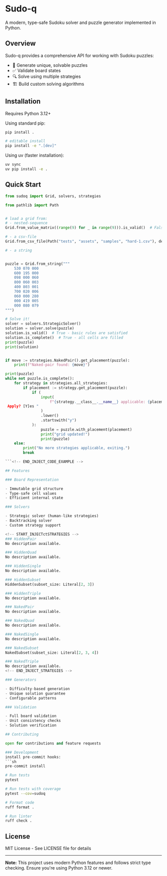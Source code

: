 # Sudo-q

A modern, type-safe Sudoku solver and puzzle generator implemented in Python.

## Overview

Sudo-q provides a comprehensive API for working with Sudoku puzzles:

- 🧩 Generate unique, solvable puzzles
- ✅ Validate board states
- 🔍 Solve using multiple strategies
- 🏗️ Build custom solving algorithms

## Installation

Requires Python 3.12+

Using standard pip:

```sh
pip install .

# editable install
pip install -e ".[dev]"
```

Using uv (faster installation):

```sh
uv sync
uv pip install -e .
```

## Quick Start

<!-- START_INJECT_CODE_EXAMPLE -->
```python
from sudoq import Grid, solvers, strategies

from pathlib import Path


# load a grid from:
# - nested-sequence
Grid.from_value_matrix((range(9) for _ in range(9))).is_valid()  # False

# - a csv-file
Grid.from_csv_file(Path("tests", "assets", "samples", "hard-1.csv"), delimiter=",")

# - a string


puzzle = Grid.from_string("""
    530 070 000
    600 195 000
    098 000 060
    800 060 003
    400 803 001
    700 020 006
    060 000 280
    000 419 005
    000 080 079
""")

# Solve it!
solver = solvers.StrategicSolver()
solution = solver.solve(puzzle)
solution.is_valid()  # True - basic rules are satisfied
solution.is_complete()  # True - all cells are filled
print(puzzle)
print(solution)


if move := strategies.NakedPair().get_placement(puzzle):
    print(f"Naked-pair found: {move}")

print(puzzle)
while not puzzle.is_complete():
    for strategy in strategies.all_strategies:
        if placement := strategy.get_placement(puzzle):
            if (
                input(
                    f"{strategy.__class__.__name__} applicable: {placement}
 Apply? [Y]es "
                )
                .lower()
                .startswith("y")
            ):
                puzzle = puzzle.with_placement(placement)
                print("grid updated!")
                print(puzzle)
    else:
        print("No more strategies applicable, exiting.")
        break

```<!-- END_INJECT_CODE_EXAMPLE -->

## Features

### Board Representation

- Immutable grid structure
- Type-safe cell values
- Efficient internal state

### Solvers

- Strategic solver (human-like strategies)
- Backtracking solver
- Custom strategy support

<!-- START_INJECTctSTRATEGIES -->
### HiddenPair
No description available.

### HiddenQuad
No description available.

### HiddenSingle
No description available.

### HiddenSubset
HiddenSubset(subset_size: Literal[2, 3])

### HiddenTriple
No description available.

### NakedPair
No description available.

### NakedQuad
No description available.

### NakedSingle
No description available.

### NakedSubset
NakedSubset(subset_size: Literal[2, 3, 4])

### NakedTriple
No description available.
<!-- END_INJECT_STRATEGIES -->

### Generators

- Difficulty-based generation
- Unique solution guarantee
- Configurable patterns

### Validation

- Full board validation
- Unit consistency checks
- Solution verification

## Contributing

open for contributions and feature requests

### Development
install pre-commit hooks:
```sh
pre-commit install
```
```sh
# Run tests
pytest

# Run tests with coverage
pytest --cov=sudoq

# Format code
ruff format .

# Run linter
ruff check .
```


## License

MIT License - See LICENSE file for details

---

**Note:** This project uses modern Python features and follows strict type checking. Ensure you're using Python 3.12 or newer.
